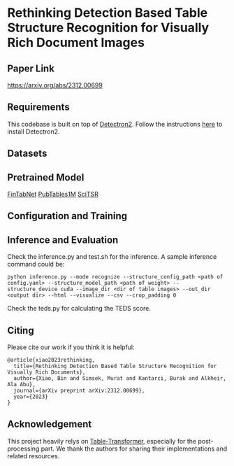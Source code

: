 # Rethinking Detection Based Table Structure Recognition for Visually Rich Document Images

## Paper Link
https://arxiv.org/abs/2312.00699

## Requirements
This codebase is built on top of [Detectron2](https://github.com/facebookresearch/detectron2). Follow the instructions [here](https://detectron2.readthedocs.io/en/latest/tutorials/install.html) to install Detectron2.

## Datasets

## Pretrained Model
[FinTabNet](https://drive.google.com/drive/folders/1lM8ydqVo9Ksje1-L2UDXCN62Vst4Mu2e?usp=sharing)
[PubTables1M](https://drive.google.com/drive/folders/1BTB3aWw7R1xeztAp7NPrwpV75sejbxtb?usp=sharing)
[SciTSR](https://drive.google.com/drive/folders/1IogkVxQ1IkOpvqtieYYoTir-NrXHsNdg?usp=sharing)

## Configuration and Training

## Inference and Evaluation
Check the inference.py and test.sh for the inference. A sample inference command could be:
```
python inference.py --mode recognize --structure_config_path <path of config.yaml> --structure_model_path <path of weight> --structure_device cuda --image_dir <dir of table images> --out_dir <output dir> --html --visualize --csv --crop_padding 0
```

Check the teds.py for calculating the TEDS score.

## Citing

Please cite our work if you think it is helpful:
```
@article{xiao2023rethinking,
  title={Rethinking Detection Based Table Structure Recognition for Visually Rich Documents},
  author={Xiao, Bin and Simsek, Murat and Kantarci, Burak and Alkheir, Ala Abu},
  journal={arXiv preprint arXiv:2312.00699},
  year={2023}
}
```

## Acknowledgement
This project heavily relys on [Table-Transformer](https://github.com/microsoft/table-transformer), especially for the post-processing part. We thank the authors for sharing their implementations and related resources.

